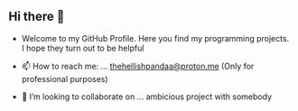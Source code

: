 ## Hi there 👋

- Welcome to my GitHub Profile. Here you find my programming projects. I hope they turn out to be helpful 

- 📫 How to reach me: ... thehellishpandaa@proton.me (Only for professional purposes)
- 👯 I’m looking to collaborate on ... ambicious project with somebody
<!--
**TheHellishPandaa/TheHellishPandaa** is a ✨ _special_ ✨ repository because its `README.md` (this file) appears on your GitHub profile.

Here are some ideas to get you started:

- 🔭 I’m currently working on ...
- 🌱 I’m currently learning ...
- 👯 I’m looking to collaborate on ...
- 🤔 I’m looking for help with ...
- 💬 Ask me about ...
- 📫 How to reach me: ...
- 😄 Pronouns: ...
- ⚡ Fun fact: ...
-->
